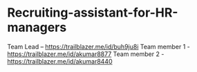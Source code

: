 # Recruiting-assistant-for-HR-managers


Team Lead – https://trailblazer.me/id/buh9ju8i
Team member 1 - https://trailblazer.me/id/akumar8877
Team member 2 - https://trailblazer.me/id/akumar8440
